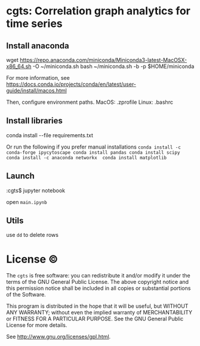 # cgts: Correlation graph analytics for time series 


## Install anaconda

wget https://repo.anaconda.com/miniconda/Miniconda3-latest-MacOSX-x86_64.sh -O ~/miniconda.sh
bash ~/miniconda.sh -b -p $HOME/miniconda

For more information, see
https://docs.conda.io/projects/conda/en/latest/user-guide/install/macos.html

Then, configure environment paths.
MacOS: .zprofile
Linux: .bashrc

## Install libraries

conda install --file requirements.txt

Or run the following if you prefer manual installations
``
conda install -c conda-forge ipycytoscape
conda install pandas
conda install scipy
conda install -c anaconda networkx 
conda install matplotlib
``

## Launch 

:cgts$ jupyter notebook

open ``main.ipynb``


## Utils
use `dd` to delete rows




License :copyright:
===
The ``cgts`` is free software: you can redistribute it and/or modify it under the terms of the GNU General Public License. The above copyright notice and this permission notice shall be included in all copies or substantial portions of the Software.

This program is distributed in the hope that it will be useful, but WITHOUT ANY WARRANTY; without even the implied warranty of MERCHANTABILITY or FITNESS FOR A PARTICULAR PURPOSE. See the GNU General Public License for more details.

See http://www.gnu.org/licenses/gpl.html.